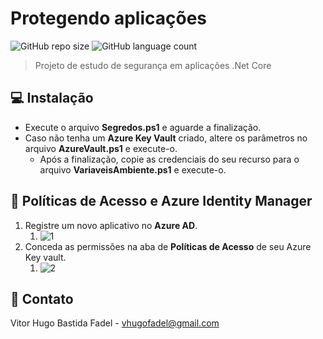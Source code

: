 # Protegendo aplicações

![GitHub repo size](https://img.shields.io/github/repo-size/iuricode/README-template?style=for-the-badge)
![GitHub language count](https://img.shields.io/github/languages/count/iuricode/README-template?style=for-the-badge)

> Projeto de estudo de segurança em aplicações .Net Core


## 💻 Instalação

* Execute o arquivo **Segredos.ps1** e aguarde a finalização.
* Caso não tenha um **Azure Key Vault** criado, altere os parâmetros no arquivo **AzureVault.ps1** e execute-o.
  * Após a finalização, copie as credenciais do seu recurso para o arquivo **VariaveisAmbiente.ps1** e execute-o.
  
## 🚀 Políticas de Acesso e Azure Identity Manager
1. Registre um novo aplicativo no **Azure AD**.
   1. ![1](https://user-images.githubusercontent.com/76406063/165108484-cbf802d7-3511-4c38-8937-fcb352f40966.png)
2. Conceda as permissões na aba de **Políticas de Acesso** de seu Azure Key vault.
   1. ![2](https://user-images.githubusercontent.com/76406063/165108630-dd4c9402-4739-4ecf-a95e-96eb06a90ee3.png)
  
## 🤝 Contato
  Vitor Hugo Bastida Fadel - vhugofadel@gmail.com
  
   
   
   
